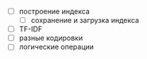 - [ ] построение индекса
  - [ ] сохранение и загрузка индекса
- [ ] TF-IDF
- [ ] разные кодировки
- [ ] логические операции